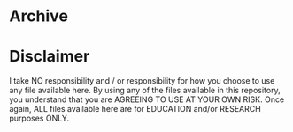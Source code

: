 # Archive

# Disclaimer

I take NO responsibility and / or responsibility for how you choose to use any file available here. By using any of the files available in this repository, you understand that you are AGREEING TO USE AT YOUR OWN RISK. Once again, ALL files available here are for EDUCATION and/or RESEARCH purposes ONLY.
